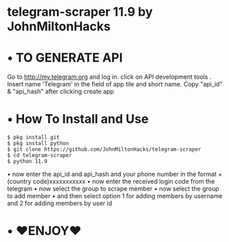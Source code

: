 
# telegram-scraper 11.9 by JohnMiltonHacks

# • TO GENERATE API
   Go to http://my.telegram.org and log in.
   click on API development tools .
    Insert name 'Telegram' in the field of app tile and short name. 
    Copy "api_id" & "api_hash" after clicking create app

# • How To Install and Use
    $ pkg install git
    $ pkg install python
    $ git clone https://github.com/JohnMiltonHacks/telegram-scraper
    $ cd telegram-scraper
    $ python 11.9
   • now enter the api_id and api_hash and your phone number in the format +(country code)xxxxxxxxxxx
   • now enter the received login code from the telegram
   • now select the group to scrape member
   • now select the group to add member
   • and then select option 1 for adding members by username and 2 for adding members by user id
# • ❤ENJOY❤
